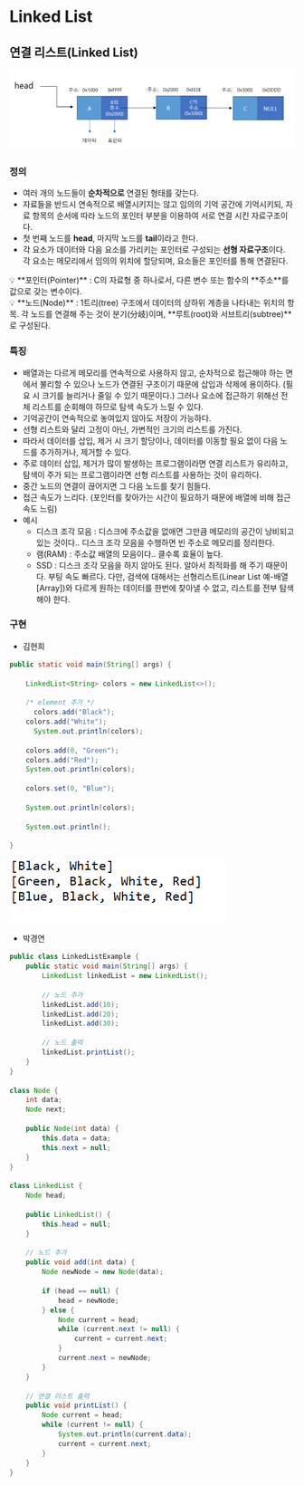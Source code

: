 # Linked List

## 연결 리스트(Linked List)

![Untitled](Linked%20List%2022c63ca153b748b8aee45ab9a446581d/Untitled.png)

### 정의

- 여러 개의 노드들이 **순차적으로** 연결된 형태를 갖는다.
- 자료들을 반드시 연속적으로 배열시키지는 않고 임의의 기억 공간에 기억시키되, 자료 항목의 순서에 따라 노드의 포인터 부분을 이용하여 서로 연결 시킨 자료구조이다.
- 첫 번째 노드를 **head**, 마지막 노드를 **tail**이라고 한다.
- 각 요소가 데이터와 다음 요소를 가리키는 포인터로 구성되는 **선형 자료구조**이다. 각 요소는 메모리에서 임의의 위치에 할당되며, 요소들은 포인터를 통해 연결된다.

<aside>
💡 **포인터(Pointer)** : C의 자료형 중 하나로서, 다른 변수 또는 함수의 **주소**를 값으로 갖는 변수이다.

</aside>

<aside>
💡 **노드(Node)** : 1트리(tree) 구조에서 데이터의 상하위 계층을 나타내는 위치의 항목. 각 노드를 연결해 주는 것이 분기(分岐)이며, **루트(root)와 서브트리(subtree)**로 구성된다.

</aside>

### 특징

- 배열과는 다르게 메모리를 연속적으로 사용하지 않고, 순차적으로 접근해야 하는 면에서 불리할 수 있으나 노드가 연결된 구조이기 때문에 삽입과 삭제에 용이하다. (필요 시 크기를 늘리거나 줄일 수 있기 때문이다.) 그러나 요소에 접근하기 위해선 전체 리스트를 순회해야 하므로 탐색 속도가 느릴 수 있다.
- 기억공간이 연속적으로 놓여있지 않아도 저장이 가능하다.
- 선형 리스트와 달리 고정이 아닌, 가변적인 크기의 리스트를 가진다.
- 따라서 데이터를 삽입, 제거 시 크기 할당이나, 데이터를 이동할 필요 없이 다음 노드를 추가하거나, 제거할 수 있다.
- 주로 데이터 삽입, 제거가 많이 발생하는 프로그램이라면 연결 리스트가 유리하고, 탐색이 주가 되는 프로그램이라면 선형 리스트를 사용하는 것이 유리하다.
- 중간 노드의 연결이 끊어지면 그 다음 노드를 찾기 힘들다.
- 접근 속도가 느리다. (포인터를 찾아가는 시간이 필요하기 때문에 배열에 비해 접근속도 느림)
- 예시
    - 디스크 조각 모음 : 디스크에 주소값을 없애면 그만큼 메모리의 공간이 낭비되고 있는 것이다.. 디스크 조각 모음을 수행하면 빈 주소로 메모리를 정리한다.
    - 램(RAM) : 주소값 배열의 모음이다.. 클수록 효율이 높다.
    - SSD : 디스크 조각 모음을 하지 않아도 된다. 알아서 최적화를 해 주기 때문이다. 부팅 속도 빠르다. 다만, 검색에 대해서는 선형리스트(Linear List 예-배열[Array])와 다르게 원하는 데이터를 한번에 찾아낼 수 없고, 리스트를 전부 탐색해야 한다.

### 구현

- 김현희

```java
public static void main(String[] args) {

	LinkedList<String> colors = new LinkedList<>();

	/* element 추가 */
	  colors.add("Black");
    colors.add("White");
	  System.out.println(colors);

    colors.add(0, "Green");
    colors.add("Red");
    System.out.println(colors);

    colors.set(0, "Blue");

    System.out.println(colors);

    System.out.println();

}

```

![Untitled](Linked%20List%2022c63ca153b748b8aee45ab9a446581d/Untitled%201.png)

- 박경연

```java
public class LinkedListExample {
    public static void main(String[] args) {
        LinkedList linkedList = new LinkedList();
        
        // 노드 추가
        linkedList.add(10);
        linkedList.add(20);
        linkedList.add(30);
        
        // 노드 출력
        linkedList.printList();
    }
}

class Node {
    int data;
    Node next;
    
    public Node(int data) {
        this.data = data;
        this.next = null;
    }
}

class LinkedList {
    Node head;
    
    public LinkedList() {
        this.head = null;
    }
    
    // 노드 추가
    public void add(int data) {
        Node newNode = new Node(data);
        
        if (head == null) {
            head = newNode;
        } else {
            Node current = head;
            while (current.next != null) {
                current = current.next;
            }
            current.next = newNode;
        }
    }
    
    // 연결 리스트 출력
    public void printList() {
        Node current = head;
        while (current != null) {
            System.out.println(current.data);
            current = current.next;
        }
    }
}
```